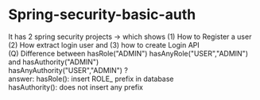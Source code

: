 # Spring-security-basic-auth
It has 2 spring security projects -> which shows (1) How to Register a user (2) How extract login user and (3) how to create Login API <br>
(Q) Difference between hasRole("ADMIN") hasAnyRole("USER","ADMIN") and hasAuthority("ADMIN")<br> hasAnyAuthority("USER","ADMIN") ? <br>
answer: hasRole(): insert ROLE_ prefix in database <br>
        hasAuthority(): does not insert any prefix <br>
